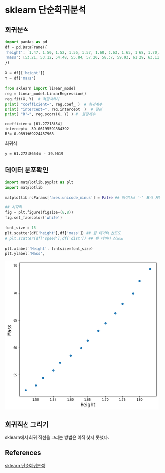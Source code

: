 # sklearn 단순회귀분석
## 회귀분석

```python
import pandas as pd
df = pd.DataFrame({
'height': [1.47, 1.50, 1.52, 1.55, 1.57, 1.60, 1.63, 1.65, 1.68, 1.70, 1.73, 1.75, 1.78, 1.80, 1.83],
'mass': [52.21, 53.12, 54.48, 55.84, 57.20, 58.57, 59.93, 61.29, 63.11, 64.47, 66.28, 68.10, 69.92, 72.19, 74.46],
})

X = df[['height']]
Y = df['mass']

from sklearn import linear_model
reg = linear_model.LinearRegression()
reg.fit(X, Y)  # 적합시키기 
print( "coefficient=", reg.coef_ )  # 회귀계수 
print( "intercept=", reg.intercept_ )  # 절편
print( "R²=", reg.score(X, Y) ) #  결정계수 
```

```
coefficient= [61.27218654]
intercept= -39.06195591884392
R²= 0.9891969224457968
```

회귀식 
```
y = 61.27218654ㅌ - 39.0619
```


##  데이터 분포확인
```python
import matplotlib.pyplot as plt
import matplotlib

matplotlib.rcParams['axes.unicode_minus'] = False ## 마이나스 '-' 표시 제대로 출력
```
```python
## 시각화
fig = plt.figure(figsize=(8,8))
fig.set_facecolor('white')
 
font_size = 15
plt.scatter(df['height'],df['mass']) ## 원 데이터 산포도
# plt.scatter(df['speed'],df['dist']) ## 원 데이터 산포도
 
plt.xlabel('Height', fontsize=font_size)
plt.ylabel('Mass',
```

![](../../../.gitbook/assets/da/regress/regress36.png)


## 회귀직선 그리기
sklearn에서 회귀 직선을 그리는 방법은 아직 찾지 못했다. 

## References
[sklearn 단순회귀분석](https://zetawiki.com/wiki/Sklearn_%EB%8B%A8%EC%88%9C%ED%9A%8C%EA%B7%80%EB%B6%84%EC%84%9D)     